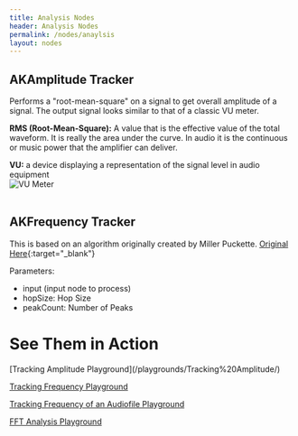```yaml
---
title: Analysis Nodes
header: Analysis Nodes
permalink: /nodes/anaylsis
layout: nodes
---
```


## AKAmplitude Tracker

Performs a "root-mean-square" on a signal to get overall amplitude of a signal. The output signal looks similar to that of a classic VU meter.

**RMS (Root-Mean-Square):** A value that is the effective value of the total waveform.  It is really the area under the curve. In audio it is the continuous or music power that the amplifier can deliver.

<div class="row">
  <div class="col-sm-6">
    <strong>VU:</strong> a device displaying a representation of the signal level in audio equipment
  </div>
  
  <div class="col-sm-6">
    <img src="https://upload.wikimedia.org/wikipedia/commons/f/f2/VU_Meter.jpg" alt="VU Meter">
  </div>
</div>
<br>

## AKFrequency Tracker

This is based on an algorithm originally created by Miller Puckette.
[Original Here](http://academics.wellesley.edu/Physics/brown/pubs/effalgV92P2698-P2701.pdf){:target="_blank"}

Parameters:
* input (input node to process)
* hopSize: Hop Size
* peakCount: Number of Peaks

<h1 class="center">See Them in Action</h1>
[Tracking Amplitude Playground](/playgrounds/Tracking%20Amplitude/)

[Tracking Frequency Playground](/playgrounds/Tracking%20Frequency/)

[Tracking Frequency of an Audiofile Playground](/playgrounds/Tracking%20Amplitude/)

[FFT Analysis Playground](/playgrounds/Tracking%20Amplitude/)


